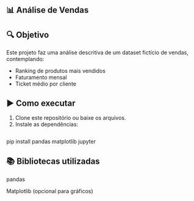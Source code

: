 ## 📊 Análise de Vendas

## 🔍 Objetivo
Este projeto faz uma análise descritiva de um dataset fictício de vendas, contemplando:
- Ranking de produtos mais vendidos
- Faturamento mensal
- Ticket médio por cliente

## ▶️ Como executar
1. Clone este repositório ou baixe os arquivos.
2. Instale as dependências:
   ```bash
pip install pandas 
matplotlib 
jupyter

## 📚 Bibliotecas utilizadas
pandas

Matplotlib (opcional para gráficos)
